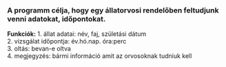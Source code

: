 ### A programm célja, hogy egy állatorvosi rendelőben feltudjunk venni adatokat, időpontokat.
**Funkciók:**
    1. állat adatai: név, faj, születási dátum</br>
    2. vizsgálat időpontja: év.hó.nap. óra:perc</br>
    3. oltás: bevan-e oltva</br>
    4. megjegyzés: bármi információ amit az orvosoknak tudniuk kell</br>
